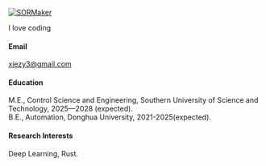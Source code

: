 

[![SORMaker](https://img.shields.io/badge/SORMaker-github-blue?logo=github)](https://github.com/SORMaker)

I love coding

#### Email
xiezy3@gmail.com

#### Education
M.E., Control Science and Engineering, Southern University of Science and Technology, 2025—2028 (expected).\
B.E., Automation, Donghua University, 2021-2025(expected).

#### Research Interests
Deep Learning, Rust.

